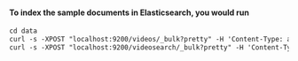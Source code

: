 #### To index the sample documents in Elasticsearch, you would run

```markdown
cd data
curl -s -XPOST "localhost:9200/videos/_bulk?pretty" -H 'Content-Type: application/x-ndjson' --data-binary "@es_bulk_videos.json"; echo;
curl -s -XPOST "localhost:9200/videosearch/_bulk?pretty" -H 'Content-Type: application/x-ndjson' --data-binary "@es_bulk_videosearch_2014.json"; echo;
```

